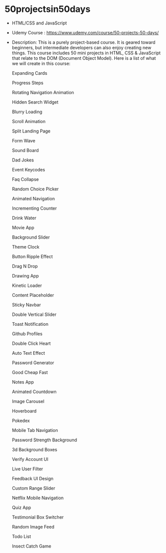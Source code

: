 # 50projectsin50days
* HTML/CSS and JavaScript
* Udemy Course : https://www.udemy.com/course/50-projects-50-days/
* Description:
This is a purely project-based course. It is geared toward beginners, but intermediate developers can also enjoy creating new things. This course includes 50 mini projects in HTML, CSS & JavaScript that relate to the DOM (Document Object Model). Here is a list of what we will create in this course:


    Expanding Cards

    Progress Steps

    Rotating Navigation Animation

    Hidden Search Widget

    Blurry Loading

    Scroll Animation

    Split Landing Page

    Form Wave

    Sound Board

    Dad Jokes

    Event Keycodes

    Faq Collapse

    Random Choice Picker

    Animated Navigation

    Incrementing Counter

    Drink Water

    Movie App

    Background Slider

    Theme Clock

    Button Ripple Effect

    Drag N Drop

    Drawing App

    Kinetic Loader

    Content Placeholder

    Sticky Navbar

    Double Vertical Slider

    Toast Notification

    Github Profiles

    Double Click Heart

    Auto Text Effect

    Password Generator

    Good Cheap Fast

    Notes App

    Animated Countdown

    Image Carousel

    Hoverboard

    Pokedex

    Mobile Tab Navigation

    Password Strength Background

    3d Background Boxes

    Verify Account UI

    Live User Filter

    Feedback UI Design

    Custom Range Slider

    Netflix Mobile Navigation

    Quiz App

    Testimonial Box Switcher

    Random Image Feed

    Todo List

    Insect Catch Game
